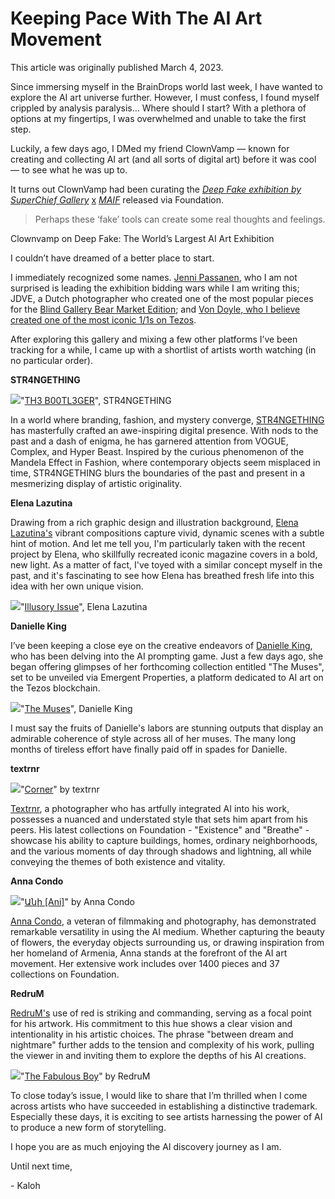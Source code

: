 # Keeping Pace With The AI Art Movement

This article was originally published March 4, 2023.

Since immersing myself in the BrainDrops world last week, I have wanted to explore the AI art universe further. However, I must confess, I found myself crippled by analysis paralysis… Where should I start? With a plethora of options at my fingertips, I was overwhelmed and unable to take the first step.

Luckily, a few days ago, I DMed my friend ClownVamp — known for creating and collecting AI art (and all sorts of digital art) before it was cool — to see what he was up to.

It turns out ClownVamp had been curating the _[Deep Fake exhibition by SuperChief Gallery](https://foundation.app/world/deep-fake)_ [x](https://foundation.app/world/deep-fake) _[MAIF](https://foundation.app/world/deep-fake)_ released via Foundation.

> Perhaps these ‘fake’ tools can create some real thoughts and feelings.
> 
Clownvamp on Deep Fake: The World’s Largest AI Art Exhibition

I couldn’t have dreamed of a better place to start.

I immediately recognized some names. [Jenni Passanen](https://www.kaloh.xyz/p/-jenni-pasanens-nfts-combine-artificial), who I am not surprised is leading the exhibition bidding wars while I am writing this; JDVE, a Dutch photographer who created one of the most popular pieces for the [Blind Gallery Bear Market Edition](https://www.blindgallery.xyz/); and [Von Doyle, who I believe created one of the most iconic 1/1s on Tezos](https://www.kaloh.xyz/p/10-iconic-one-of-one-nfts-11s-on).

After exploring this gallery and mixing a few other platforms I’ve been tracking for a while, I came up with a shortlist of artists worth watching (in no particular order).

**STR4NGETHING**

![](https://i.imgur.com/k6HHQro.jpg)<caption>"[TH3 B00TL3GER](https://foundation.app/@STR4NGETHING/WR0ng/3)", STR4NGETHING</caption>


In a world where branding, fashion, and mystery converge, [STR4NGETHING](https://twitter.com/Str4ngeThing) has masterfully crafted an awe-inspiring digital presence. With nods to the past and a dash of enigma, he has garnered attention from VOGUE, Complex, and Hyper Beast. Inspired by the curious phenomenon of the Mandela Effect in Fashion, where contemporary objects seem misplaced in time, STR4NGETHING blurs the boundaries of the past and present in a mesmerizing display of artistic originality.

**Elena Lazutina**

Drawing from a rich graphic design and illustration background, [Elena Lazutina's](https://twitter.com/elazutina) vibrant compositions capture vivid, dynamic scenes with a subtle hint of motion. And let me tell you, I'm particularly taken with the recent project by Elena, who skillfully recreated iconic magazine covers in a bold, new light. As a matter of fact, I've toyed with a similar concept myself in the past, and it's fascinating to see how Elena has breathed fresh life into this idea with her own unique vision.

![](https://i.imgur.com/ScKnPAc.jpg)<caption>"[Illusory Issue](https://foundation.app/@lazutina/lztn/1)", Elena Lazutina</caption>

**Danielle King**


I’ve been keeping a close eye on the creative endeavors of [Danielle King](https://twitter.com/Rrose_Selavy_11), who has been delving into the AI prompting game. Just a few days ago, she began offering glimpses of her forthcoming collection entitled "The Muses", set to be unveiled via Emergent Properties, a platform dedicated to AI art on the Tezos blockchain.

![](https://i.imgur.com/jGPvF1r.jpg)<caption>"[The Muses](https://emprops.ai/projects/the-muses?page=1&size=51)", Danielle King</caption>

I must say the fruits of Danielle's labors are stunning outputs that display an admirable coherence of style across all of her muses. The many long months of tireless effort have finally paid off in spades for Danielle.

**textrnr**

![](https://i.imgur.com/QxcMlx0.jpg)<caption>"[Corner](https://foundation.app/@Textrnr/breathe/3)" by textrnr</caption>


[Textrnr](https://twitter.com/textrnr), a photographer who has artfully integrated AI into his work, possesses a nuanced and understated style that sets him apart from his peers. His latest collections on Foundation - "Existence" and "Breathe" - showcase his ability to capture buildings, homes, ordinary neighborhoods, and the various moments of day through shadows and lightning, all while conveying the themes of both existence and vitality.

**Anna Condo**

![](https://i.imgur.com/DFsrYab.jpg)<caption>"[Անի [Ani]](https://foundation.app/@a1111ac011d0/armenia/11)" by Anna Condo</caption>


[Anna Condo](https://twitter.com/a1111ac011d0), a veteran of filmmaking and photography, has demonstrated remarkable versatility in using the AI medium. Whether capturing the beauty of flowers, the everyday objects surrounding us, or drawing inspiration from her homeland of Armenia, Anna stands at the forefront of the AI art movement. Her extensive work includes over 1400 pieces and 37 collections on Foundation.

**RedruM**

[RedruM's](https://twitter.com/RedruMxNFT) use of red is striking and commanding, serving as a focal point for his artwork. His commitment to this hue shows a clear vision and intentionality in his artistic choices. The phrase "between dream and nightmare" further adds to the tension and complexity of his work, pulling the viewer in and inviting them to explore the depths of his AI creations.

![](https://i.imgur.com/IQQ3jvg.jpg)<caption>"[The Fabulous Boy](https://foundation.app/@RedruMxNFT/r3d-a097/6)" by RedruM</caption>


To close today’s issue, I would like to share that I’m thrilled when I come across artists who have succeeded in establishing a distinctive trademark. Especially these days, it is exciting to see artists harnessing the power of AI to produce a new form of storytelling.

I hope you are as much enjoying the AI discovery journey as I am.

Until next time,

\- Kaloh

